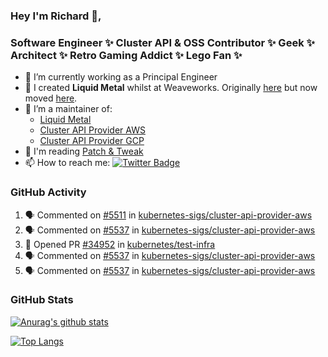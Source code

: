 ### Hey I'm Richard 👋, 

<h3 align="left">Software Engineer ✨ Cluster API & OSS Contributor ✨ Geek ✨ Architect ✨ Retro Gaming Addict ✨ Lego Fan ✨</h3>

- 🔭 I’m currently working as a Principal Engineer
- 📯 I created **Liquid Metal** whilst at Weaveworks. Originally [here](https://github.com/weaveworks-liquidmetal) but now moved [here](https://github.com/liquidmetal-dev).
- 👯 I’m a maintainer of:
  -  [Liquid Metal](https://github.com/liquidmetal-dev)
  -  [Cluster API Provider AWS](https://github.com/kubernetes-sigs/cluster-api-provider-aws)
  -  [Cluster API Provider GCP](https://github.com/kubernetes-sigs/cluster-api-provider-gcp)
- 💬 I'm reading [Patch & Tweak](https://bjooks.com/products/patch-tweak-exploring-modular-synthesis)
- 📫 How to reach me: [![Twitter Badge](https://img.shields.io/badge/-@fruit_case-00acee?style=flat&logo=Twitter&logoColor=white)](https://twitter.com/intent/follow?screen_name=fruit_case "Follow on Twitter")

### GitHub Activity 

<!--START_SECTION:activity-->
1. 🗣 Commented on [#5511](https://github.com/kubernetes-sigs/cluster-api-provider-aws/pull/5511#issuecomment-2958002097) in [kubernetes-sigs/cluster-api-provider-aws](https://github.com/kubernetes-sigs/cluster-api-provider-aws)
2. 🗣 Commented on [#5537](https://github.com/kubernetes-sigs/cluster-api-provider-aws/pull/5537#issuecomment-2957994914) in [kubernetes-sigs/cluster-api-provider-aws](https://github.com/kubernetes-sigs/cluster-api-provider-aws)
3. 💪 Opened PR [#34952](https://github.com/kubernetes/test-infra/pull/34952) in [kubernetes/test-infra](https://github.com/kubernetes/test-infra)
4. 🗣 Commented on [#5537](https://github.com/kubernetes-sigs/cluster-api-provider-aws/pull/5537#issuecomment-2956217269) in [kubernetes-sigs/cluster-api-provider-aws](https://github.com/kubernetes-sigs/cluster-api-provider-aws)
5. 🗣 Commented on [#5537](https://github.com/kubernetes-sigs/cluster-api-provider-aws/pull/5537#issuecomment-2956186565) in [kubernetes-sigs/cluster-api-provider-aws](https://github.com/kubernetes-sigs/cluster-api-provider-aws)
<!--END_SECTION:activity-->

### GitHub Stats

[![Anurag's github stats](https://github-readme-stats.vercel.app/api?username=richardcase&count_private=true&show_icons=true)](https://github.com/anuraghazra/github-readme-stats)

[![Top Langs](https://github-readme-stats.vercel.app/api/top-langs/?username=richardcase&hide=html&layout=compact)](https://github.com/anuraghazra/github-readme-stats)

